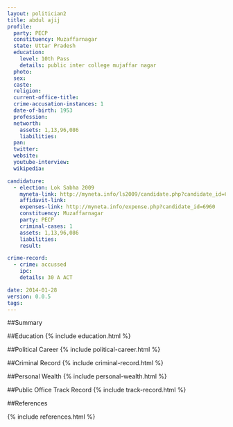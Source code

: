 ```yaml
---
layout: politician2
title: abdul ajij
profile: 
  party: PECP
  constituency: Muzaffarnagar
  state: Uttar Pradesh
  education: 
    level: 10th Pass
    details: public inter college mujaffar nagar
  photo: 
  sex: 
  caste: 
  religion: 
  current-office-title: 
  crime-accusation-instances: 1
  date-of-birth: 1953
  profession: 
  networth: 
    assets: 1,13,96,086
    liabilities: 
  pan: 
  twitter: 
  website: 
  youtube-interview: 
  wikipedia: 

candidature: 
  - election: Lok Sabha 2009
    myneta-link: http://myneta.info/ls2009/candidate.php?candidate_id=6960
    affidavit-link: 
    expenses-link: http://myneta.info/expense.php?candidate_id=6960
    constituency: Muzaffarnagar 
    party: PECP
    criminal-cases: 1
    assets: 1,13,96,086
    liabilities: 
    result:  

crime-record: 
  - crime: accussed
    ipc: 
    details: 30 A ACT 

date: 2014-01-28
version: 0.0.5
tags: 
---
```

##Summary


##Education
{% include education.html %}


##Political Career
{% include political-career.html %}


##Criminal Record
{% include criminal-record.html %}


##Personal Wealth
{% include personal-wealth.html %}


##Public Office Track Record
{% include track-record.html %}


##References


{% include references.html %}